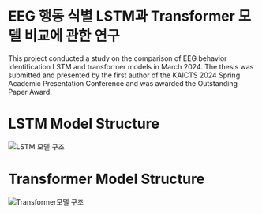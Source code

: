 # EEG 행동 식별 LSTM과 Transformer 모델 비교에 관한 연구

This project conducted a study on the comparison of EEG behavior identification LSTM and transformer models in March 2024. The thesis was submitted and presented by the first author of the KAICTS 2024 Spring Academic Presentation Conference and was awarded the Outstanding Paper Award.

# LSTM Model Structure
![LSTM 모델 구조](https://github.com/twyoon99/LSTM-Transformer_EEG_Behavior_Identification/assets/118956433/930f67ac-c429-4e8a-a7fc-52ffd76b4d3e)


# Transformer Model Structure
![Transformer모델 구조](https://github.com/twyoon99/LSTM-Transformer_EEG_Behavior_Identification/assets/118956433/479cad01-5cf5-44d7-969f-3ddb7c7a24c8)
